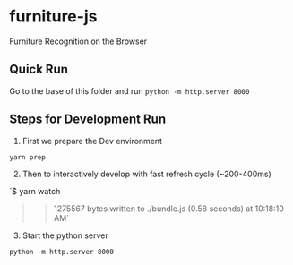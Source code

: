 # furniture-js
Furniture Recognition on the Browser

## Quick Run

Go to the base of this folder and run `python -m http.server 8000`

## Steps for Development Run

1) First we prepare the Dev environment

`yarn prep`

2) Then to interactively develop with fast refresh cycle (~200-400ms)

`$ yarn watch
>> 1275567 bytes written to ./bundle.js (0.58 seconds) at 10:18:10 AM`

3) Start the python server

`python -m http.server 8000`
